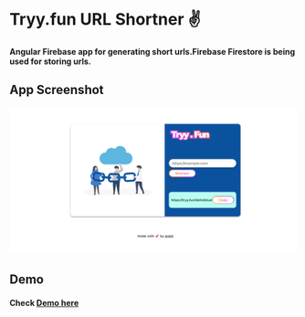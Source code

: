 # Tryy.fun URL Shortner ✌
#### Angular Firebase app for generating short urls.Firebase Firestore is being used for storing urls.

## App Screenshot
![Live App Screenshot](src/assets/screenshot.png)

## Demo
#### Check [Demo here](https://tryy.fun)

